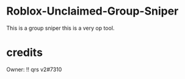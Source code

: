 # Roblox-Unclaimed-Group-Sniper
This is a group sniper this is a very op tool.

# credits
Owner: !! qrs v2#7310
